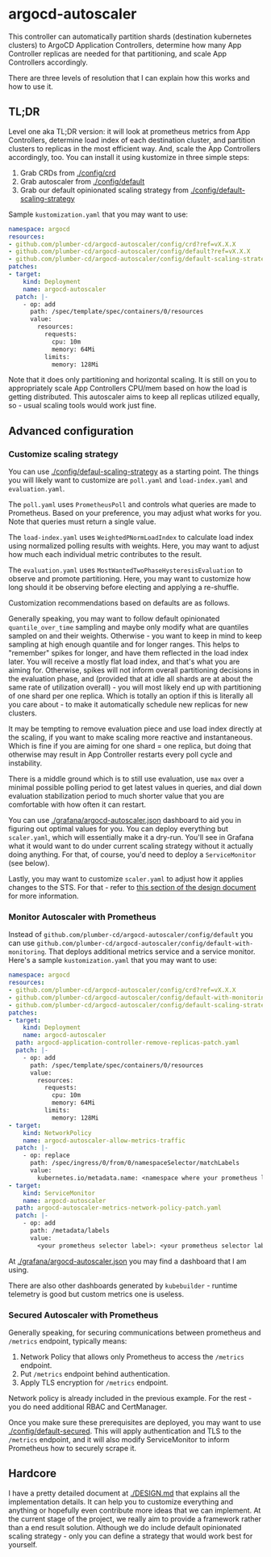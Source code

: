 # argocd-autoscaler

This controller can automatically partition shards (destination kubernetes clusters) to ArgoCD Application Controllers,
determine how many App Controller replicas are needed for that partitioning, and scale App Controllers accordingly.

There are three levels of resolution that I can explain how this works and how to use it.

## TL;DR

Level one aka TL;DR version: it will look at prometheus metrics from App Controllers,
determine load index of each destination cluster,
and partition clusters to replicas in the most efficient way.
And, scale the App Controllers accordingly, too. You can install it using kustomize in three simple steps:

1. Grab CRDs from [./config/crd](./config/crd)
1. Grab autoscaler from [./config/default](./config/default)
1. Grab our default opinionated scaling strategy from [./config/default-scaling-strategy](./default-scaling-strategy)

Sample `kustomization.yaml` that you may want to use:

```yaml
namespace: argocd
resources:
- github.com/plumber-cd/argocd-autoscaler/config/crd?ref=vX.X.X
- github.com/plumber-cd/argocd-autoscaler/config/default?ref=vX.X.X
- github.com/plumber-cd/argocd-autoscaler/config/default-scaling-strategy?ref=vX.X.X
patches:
- target:
    kind: Deployment
    name: argocd-autoscaler
  patch: |-
    - op: add
      path: /spec/template/spec/containers/0/resources
      value:
        resources:
          requests:
            cpu: 10m
            memory: 64Mi
          limits:
            memory: 128Mi
```

Note that it does only partitioning and horizontal scaling.
It is still on you to appropriately scale App Controllers CPU/mem based on how the load is getting distributed.
This autoscaler aims to keep all replicas utilized equally, so - usual scaling tools would work just fine.

## Advanced configuration

### Customize scaling strategy

You can use [./config/defaul-scaling-strategy](./config/default-scaling-strategy) as a starting point.
The things you will likely want to customize are `poll.yaml` and `load-index.yaml` and `evaluation.yaml`.

The `poll.yaml` uses `PrometheusPoll` and controls what queries are made to Prometheus.
Based on your preference, you may adjust what works for you.
Note that queries must return a single value.

The `load-index.yaml` uses `WeightedPNormLoadIndex` to calculate load index using normalized polling results with weights.
Here, you may want to adjust how much each individual metric contributes to the result.

The `evaluation.yaml` uses `MostWantedTwoPhaseHysteresisEvaluation` to observe and promote partitioning.
Here, you may want to customize how long should it be observing before electing and applying a re-shuffle.

Customization recommendations based on defaults are as follows.

Generally speaking, you may want to follow default opinionated `quantile_over_time` sampling and maybe only modify
what are quantiles sampled on and their weights.
Otherwise - you want to keep in mind to keep sampling at high enough quantile and for longer ranges.
This helps to "remember" spikes for longer,
and have them reflected in the load index later.
You will receive a mostly flat load index, and that's what you are aiming for.
Otherwise, spikes will not inform overall partitioning decisions in the evaluation phase,
and (provided that at idle all shards are at about the same rate of utilization overall) - you will most likely
end up with partitioning of one shard per one replica.
Which is totally an option if this is literally all you care about - to make it automatically schedule new replicas
for new clusters.

It may be tempting to remove evaluation piece and use load index directly at the scaling,
if you want to make scaling more reactive and instantaneous.
Which is fine if you are aiming for one shard = one replica,
but doing that otherwise may result in App Controller restarts every poll cycle and instability.

There is a middle ground which is to still use evaluation,
use `max` over a minimal possible polling period to get latest values in queries,
and dial down evaluation stabilization period to much shorter value that you are comfortable with how often it can restart.

You can use [./grafana/argocd-autoscaler.json](./grafana/argocd-autoscaler.json) dashboard to aid you in figuring out optimal values for you.
You can deploy everything but `scaler.yaml`, which will essentially make it a dry-run.
You'll see in Grafana what it would want to do under current scaling strategy without it actually doing anything.
For that, of course, you'd need to deploy a `ServiceMonitor` (see below).

Lastly, you may want to customize `scaler.yaml` to adjust how it applies changes to the STS.
For that - refer to [this section of the design document](./DESIGN.md#replica-set-default) for more information.

### Monitor Autoscaler with Prometheus

Instead of `github.com/plumber-cd/argocd-autoscaler/config/default`
you can use `github.com/plumber-cd/argocd-autoscaler/config/default-with-monitoring`.
That deploys additional metrics service and a service monitor.
Here's a sample `kustomization.yaml` that you may want to use:

```yaml
namespace: argocd
resources:
- github.com/plumber-cd/argocd-autoscaler/config/crd?ref=vX.X.X
- github.com/plumber-cd/argocd-autoscaler/config/default-with-monitoring?ref=vX.X.X
- github.com/plumber-cd/argocd-autoscaler/config/default-scaling-strategy?ref=vX.X.X
patches:
- target:
    kind: Deployment
    name: argocd-autoscaler
  path: argocd-application-controller-remove-replicas-patch.yaml
  patch: |-
    - op: add
      path: /spec/template/spec/containers/0/resources
      value:
        resources:
          requests:
            cpu: 10m
            memory: 64Mi
          limits:
            memory: 128Mi
- target:
    kind: NetworkPolicy
    name: argocd-autoscaler-allow-metrics-traffic
  patch: |-
    - op: replace
      path: /spec/ingress/0/from/0/namespaceSelector/matchLabels
      value:
        kubernetes.io/metadata.name: <namespace where your prometheus lives>
- target:
    kind: ServiceMonitor
    name: argocd-autoscaler
  path: argocd-autoscaler-metrics-network-policy-patch.yaml
  patch: |-
    - op: add
      path: /metadata/labels
      value:
        <your prometheus selector label>: <your prometheus selector label value>
```

At [./grafana/argocd-autoscaler.json](./grafana/argocd-autoscaler.json) you may find a dashboard that I am using.

There are also other dashboards generated by `kubebuilder` - runtime telemetry is good but custom metrics one is useless.

### Secured Autoscaler with Prometheus

Generally speaking, for securing communications between prometheus and `/metrics` endpoint, typically means:

1. Network Policy that allows only Prometheus to access the `/metrics` endpoint.
1. Put `/metrics` endpoint behind authentication.
1. Apply TLS encryption for `/metrics` endpoint.

Network policy is already included in the previous example. For the rest - you do need additional RBAC and CertManager.

Once you make sure these prerequisites are deployed, you may want to use [./config/default-secured](./config/default-secured).
This will apply authentication and TLS to the `/metrics` endpoint,
and it will also modify ServiceMonitor to inform Prometheus how to securely scrape it.

## Hardcore

I have a pretty detailed document at [./DESIGN.md](./DESIGN.md) that explains all the implementation details.
It can help you to customize everything and anything or hopefully even contribute more ideas that we can implement.
At the current stage of the project, we really aim to provide a framework rather than a end result solution.
Although we do include default opinionated scaling strategy - only you can define a strategy that would work best for yourself.
